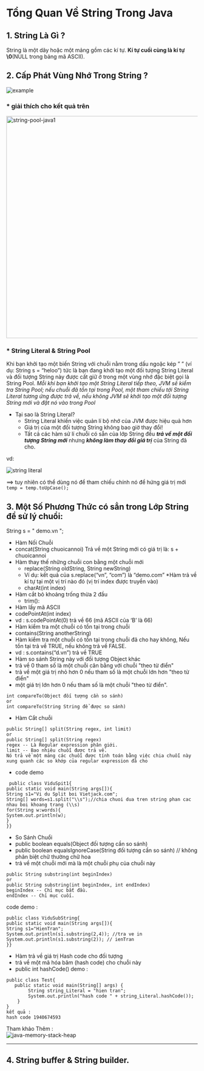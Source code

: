 # Tổng Quan Về String Trong Java

## 1. String Là Gì ?
String là một dãy hoặc một mảng gồm các kí tự. __Kí tự cuối cùng là kí tự \0__(NULL trong bảng mã ASCII).

## 2. Cấp Phát Vùng Nhớ Trong String ?

![example](https://cloud.githubusercontent.com/assets/18228937/17818182/9e05f9b6-666c-11e6-9a02-870be4246e76.png)</br>

### * giải thích cho kết quả trên
<img width="584" alt="string-pool-java1" src="https://cloud.githubusercontent.com/assets/18228937/17818126/5af5b760-666c-11e6-81a3-7d561279b23c.png">

### * String Literal & String Pool

Khi bạn khởi tạo một biến String với chuỗi nằm trong dấu ngoặc kép ” ” (ví dụ: String s = “heloo”) 
tức là bạn đang khởi tạo một đối tượng String Literal và đối tượng String này được cất giữ ở trong một vùng nhớ đặc biệt
gọi là String Pool. 
_Mỗi khi bạn khởi tạo một String Literal tiếp theo, JVM sẽ kiểm tra String Pool;
nếu chuỗi đã tồn tại trong Pool, một tham chiếu tới String Literal tương ứng được trả về, 
nếu không JVM sẽ khởi tạo một đối tượng String mới và đặt nó vào trong Pool_

* Tại sao là String Literal?
  * String Literal khiến việc quản lí bộ nhớ của JVM được hiệu quả hơn
  * Giá trị của một đối tượng String không bao giờ thay đổi!
  * Tất cả các hàm sử lí chuỗi có sẵn của lớp String đều ***trả về một đối tượng String mới*** nhưng ***không làm thay đổi giá trị*** của String đã cho.
  
vd:

![string literal](https://cloud.githubusercontent.com/assets/18228937/17818888/a7a16a34-666f-11e6-8687-d4ada8a71b7f.png)

==> tuy nhiên có thể dùng nó để tham chiếu chính nó để hứng giá trị mới `temp = temp.toUpCase();  `

## 3. Một Số Phương Thức có sẳn trong Lớp String để sử lý chuổi:
String s = " demo.vn   ";
* Hàm Nối Chuỗi
 * concat(String chuoicannoi) Trả về một String mới có giá trị là: s + chuoicannoi
* Hàm thay thế những chuỗi con bằng một chuỗi mới
  * replace(String oldString, String newString)
  * Ví dụ: kết quả của s.replace(“vn”, “com”) là “demo.com”
*Hàm trả về kí tự tại một vị trí nào đó (vị trí index được truyền vào)
  * charAt(int index)
* Hàm cắt bỏ khoảng trống thừa 2 đầu
  * trim():
* Hàm lấy mã ASCII
 * codePointAt(int index)
 * vd : s.codePointAt(0) trả về 66 (mã ASCII của ‘B’ là 66)
* Hàm kiểm tra một chuỗi có tồn tại trong chuỗi
 * contains(String anotherString)
 * Hàm kiểm tra một chuỗi có tồn tại trong chuỗi đã cho hay không, Nếu tồn tại trả về TRUE, nếu không trả về FALSE.
 * vd : s.contains(“d.vn”) trả về TRUE
* Hàm  so sánh String này với đối tượng Object khác
 * trả về 0 tham số là một chuỗi cân bằng với chuỗi "theo từ điển"
 * trả về một giá trị nhỏ hơn 0 nếu tham số là một chuỗi lớn hơn "theo từ điển"
 * một giá trị lớn hơn 0 nếu tham số là một chuỗi "theo từ điển". 
``` 
int compareTo(Object đối tượng cần so sánh)
or
int compareTo(String String để được so sánh)
```

* Hàm Cắt chuỗi
```
public String[] split(String regex, int limit)
or
public String[] split(String regex)
regex -- Là Regular expression phân giới.
limit -- Bao nhiêu chuỗi được trả về.
Nó trả về một mảng các chuỗi được tính toán bằng việc chia chuỗi này xung quanh các so khớp của regular expression đã cho
``` 
 * code demo
```
 public class ViduSpit1{  
public static void main(String args[]){  
String s1="Vi du Split boi Vietjack.com";  
String[] words=s1.split("\\s");//chia chuoi dua tren string phan cac nhau boi khoang trang (\\s) 
for(String w:words){  
System.out.println(w);  
}  
}}  
```
* So Sánh Chuổi 
 * public boolean equals(Object đối tượng cần so sánh)
 * public boolean equalsIgnoreCase(String đối tượng cần so sánh)  // không phân biệt chữ thường chữ hoa
*  trả về một chuỗi mới mà là một chuỗi phụ của chuỗi này
```
public String substring(int beginIndex)
or
public String substring(int beginIndex, int endIndex)
beginIndex -- Chỉ mục bắt đầu.
endIndex -- Chỉ mục cuối.
```
code demo :
```
public class ViduSubString{  
public static void main(String args[]){  
String s1="HienTran";  
System.out.println(s1.substring(2,4)); //tra ve in  
System.out.println(s1.substring(2)); // ienTran
}}  
```
* Hàm trả về giá trị Hash code cho đối tượng 
 * trả về một mã hóa băm (hash code) cho chuỗi này
 * public int hashCode()
demo :
```
public class Test{
   public static void main(String[] args) {
		String string_Literal = "hien tran";
		System.out.println("hash code " + string_Literal.hashCode());
	}
}
kết quả :
hash code 1940674593
```
Tham khảo Thêm : </br>
![java-memory-stack-heap](https://cloud.githubusercontent.com/assets/18228937/17819613/e6cf3eae-6672-11e6-8c01-06afae34b92c.jpg)

-------------------------------------------------
## 4. String buffer & String builder.


 
  
  
